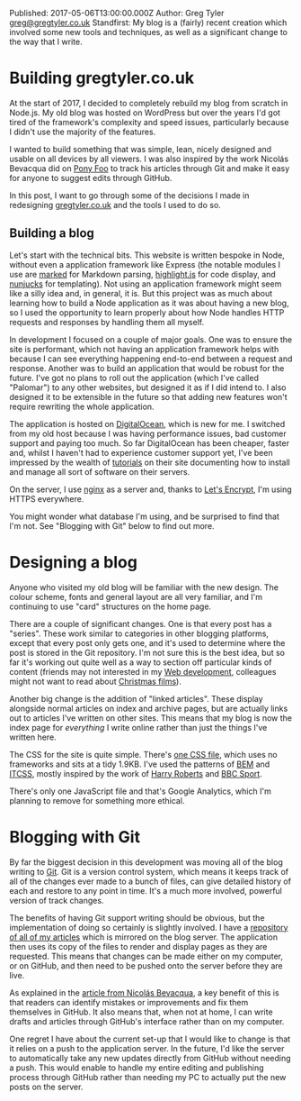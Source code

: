 Published: 2017-05-06T13:00:00.000Z
Author: Greg Tyler <greg@gregtyler.co.uk>
Standfirst: My blog is a (fairly) recent creation which involved some new tools and techniques, as well as a significant change to the way that I write.

# Building gregtyler.co.uk

At the start of 2017, I decided to completely rebuild my blog from scratch in Node.js. My old blog was hosted on WordPress but over the years I'd got tired of the framework's complexity and speed issues, particularly because I didn't use the majority of the features.

I wanted to build something that was simple, lean, nicely designed and usable on all devices by all viewers. I was also inspired by the work Nicolás Bevacqua did on [Pony Foo](https://ponyfoo.com/articles/two-way-synchronization-for-a-web-app-and-git) to track his articles through Git and make it easy for anyone to suggest edits through GitHub.

In this post, I want to go through some of the decisions I made in redesigning [gregtyler.co.uk](https://gregtyler.co.uk/) and the tools I used to do so.

## Building a blog
Let's start with the technical bits. This website is written bespoke in Node, without even a application framework like Express (the notable modules I use are [marked](https://www.npmjs.com/package/marked) for Markdown parsing, [highlight.js](https://highlightjs.org/) for code display, and [nunjucks](https://mozilla.github.io/nunjucks/) for templating). Not using an application framework might seem like a silly idea and, in general, it is. But this project was as much about learning how to build a Node application as it was about having a new blog, so I used the opportunity to learn properly about how Node handles HTTP requests and responses by handling them all myself.

In development I focused on a couple of major goals. One was to ensure the site is performant, which not having an application framework helps with because I can see everything happening end-to-end between a request and response. Another was to build an application that would be robust for the future. I've got no plans to roll out the application (which I've called "Palomar") to any other websites, but designed it as if I did intend to. I also designed it to be extensible in the future so that adding new features won't require rewriting the whole application.

The application is hosted on [DigitalOcean](https://www.digitalocean.com/), which is new for me. I switched from my old host because I was having performance issues, bad customer support and paying too much. So far DigitalOcean has been cheaper, faster and, whilst I haven't had to experience customer support yet, I've been impressed by the wealth of [tutorials](https://www.digitalocean.com/community/tutorials) on their site documenting how to install and manage all sort of software on their servers.

On the server, I use [nginx](https://www.nginx.com/) as a server and, thanks to [Let's Encrypt](https://letsencrypt.org/), I'm using HTTPS everywhere.

You might wonder what database I'm using, and be surprised to find that I'm not. See "Blogging with Git" below to find out more.

# Designing a blog
Anyone who visited my old blog will be familiar with the new design. The colour scheme, fonts and general layout are all very familiar, and I'm continuing to use "card" structures on the home page.

There are a couple of significant changes. One is that every post has a "series". These work similar to categories in other blogging platforms, except that every post only gets one, and it's used to determine where the post is stored in the Git repository. I'm not sure this is the best idea, but so far it's working out quite well as a way to section off particular kinds of content (friends may not interested in my [Web development](/webdev), colleagues might not want to read about [Christmas films](/christmas-2014)).

Another big change is the addition of "linked articles". These display alongside normal articles on index and archive pages, but are actually links out to articles I've written on other sites. This means that my blog is now the index page for _everything_ I write online rather than just the things I've written here.

The CSS for the site is quite simple. There's [one CSS file](https://gregtyler.co.uk/main.css), which uses no frameworks and sits at a tidy 1.9KB. I've used the patterns of [BEM](https://en.bem.info/methodology/quick-start/) and [ITCSS](http://itcss.io/), mostly inspired by the work of [Harry Roberts](https://csswizardry.com/) and [BBC Sport](https://medium.com/@shaunbent/css-at-bbc-sport-part-1-bab546184e66).

There's only one JavaScript file and that's Google Analytics, which I'm planning to remove for something more ethical.

# Blogging with Git
By far the biggest decision in this development was moving all of the blog writing to [Git](https://git-scm.com/). Git is a version control system, which means it keeps track of all of the changes ever made to a bunch of files, can give detailed history of each and restore to any point in time. It's a much more involved, powerful version of track changes.

The benefits of having Git support writing should be obvious, but the implementation of doing so certainly is slightly involved. I have a [repository of all of my articles](https://github.com/gregtyler/gregtyler-pichon) which is mirrored on the blog server. The application then uses its copy of the files to render and display pages as they are requested. This means that changes can be made either on my computer, or on GitHub, and then need to be pushed onto the server before they are live.

As explained in the [article from Nicolás Bevacqua](https://ponyfoo.com/articles/two-way-synchronization-for-a-web-app-and-git), a key benefit of this is that readers can identify mistakes or improvements and fix them themselves in GitHub. It also means that, when not at home, I can write drafts and articles through GitHub's interface rather than on my computer.

One regret I have about the current set-up that I would like to change is that it relies on a push to the application server. In the future, I'd like the server to automatically take any new updates directly from GitHub without needing a push. This would enable to handle my entire editing and publishing process through GitHub rather than needing my PC to actually put the new posts on the server.
